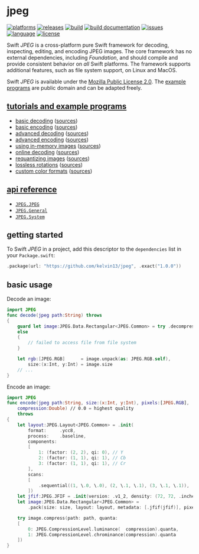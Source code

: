 # jpeg

[![platforms](https://img.shields.io/badge/platforms-linux%20%7C%20macos-lightgrey.svg)](https://swift.org)
[![releases](https://img.shields.io/github/v/release/kelvin13/jpeg)](https://github.com/kelvin13/jpeg/releases)
[![build](https://img.shields.io/github/workflow/status/kelvin13/jpeg/build/master)](https://github.com/kelvin13/jpeg/actions?query=workflow%3Abuild)
[![build documentation](https://img.shields.io/github/workflow/status/kelvin13/jpeg/documentation/master?label=build%20docs)](https://github.com/kelvin13/jpeg/actions?query=workflow%3Adocumentation)
[![issues](https://img.shields.io/github/issues/kelvin13/jpeg)](https://github.com/kelvin13/jpeg/issues?state=open)
[![language](https://img.shields.io/badge/version-swift_5.5-ffa020.svg)](https://swift.org)
[![license](https://img.shields.io/badge/license-MPL2-ff3079.svg)](https://github.com/kelvin13/jpeg/blob/master/LICENSE)

Swift *JPEG* is a cross-platform pure Swift framework for decoding, inspecting, editing, and encoding JPEG images. The core framework has no external dependencies, including *Foundation*, and should compile and provide consistent behavior on *all* Swift platforms. The framework supports additional features, such as file system support, on Linux and MacOS.

Swift *JPEG* is available under the [Mozilla Public License 2.0](https://www.mozilla.org/en-US/MPL/2.0/). The [example programs](examples/) are public domain and can be adapted freely.

## [tutorials and example programs](examples/)

* [basic decoding](examples#basic-decoding) ([sources](decode-basic/))
* [basic encoding](examples#basic-encoding) ([sources](encode-basic/))
* [advanced decoding](examples#advanced-decoding) ([sources](decode-advanced/))
* [advanced encoding](examples#advanced-encoding) ([sources](encode-advanced/))
* [using in-memory images](examples#using-in-memory-images) ([sources](in-memory/))
* [online decoding](examples#online-decoding) ([sources](decode-online/))
* [requantizing images](examples#requantizing-images) ([sources](recompress/))
* [lossless rotations](examples#lossless-rotations) ([sources](rotate/))
* [custom color formats](examples#custom-color-formats) ([sources](custom-color/))

## [api reference](https://kelvin13.github.io/jpeg/)

* [`JPEG.JPEG`](https://kelvin13.github.io/jpeg/JPEG/)
* [`JPEG.General`](https://kelvin13.github.io/jpeg/General/)
* [`JPEG.System`](https://kelvin13.github.io/jpeg/System/)

## getting started

To Swift *JPEG* in a project, add this descriptor to the `dependencies` list in your `Package.swift`:

```swift
.package(url: "https://github.com/kelvin13/jpeg", .exact("1.0.0"))
```

## basic usage

Decode an image:

```swift
import JPEG
func decode(jpeg path:String) throws
{
    guard let image:JPEG.Data.Rectangular<JPEG.Common> = try .decompress(path: path)
    else
    {
        // failed to access file from file system
    }

    let rgb:[JPEG.RGB]      = image.unpack(as: JPEG.RGB.self),
        size:(x:Int, y:Int) = image.size
    // ...
}
```

Encode an image:

```swift
import JPEG
func encode(jpeg path:String, size:(x:Int, y:Int), pixels:[JPEG.RGB],
    compression:Double) // 0.0 = highest quality
    throws
{
    let layout:JPEG.Layout<JPEG.Common> = .init(
        format:     .ycc8,
        process:    .baseline,
        components:
        [
            1: (factor: (2, 2), qi: 0), // Y
            2: (factor: (1, 1), qi: 1), // Cb
            3: (factor: (1, 1), qi: 1), // Cr
        ],
        scans:
        [
            .sequential((1, \.0, \.0), (2, \.1, \.1), (3, \.1, \.1)),
        ])
    let jfif:JPEG.JFIF = .init(version: .v1_2, density: (72, 72, .inches))
    let image:JPEG.Data.Rectangular<JPEG.Common> =
        .pack(size: size, layout: layout, metadata: [.jfif(jfif)], pixels: rgb)

    try image.compress(path: path, quanta:
    [
        0: JPEG.CompressionLevel.luminance(  compression).quanta,
        1: JPEG.CompressionLevel.chrominance(compression).quanta
    ])
}
```
